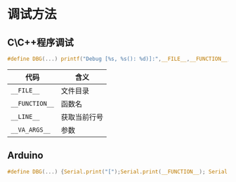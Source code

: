 # 调试方法

## C\C++程序调试

```c
#define DBG(...) printf("Debug [%s, %s(): %d)]:",__FILE__,__FUNCTION__,__LINE__);printf(__VA_ARGS__)
```

| 代码           | 含义         |
| -------------- | ------------ |
| `__FILE__`     | 文件目录     |
| `__FUNCTION__` | 函数名       |
| `__LINE__`     | 获取当前行号 |
| `__VA_ARGS__`  | 参数         |

## Arduino

```c
#define DBG(...) {Serial.print("[");Serial.print(__FUNCTION__); Serial.print("(): "); Serial.print(__LINE__); Serial.print(" ] "); Serial.println(__VA_ARGS__);}
```

